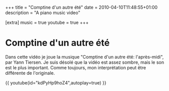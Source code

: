 +++
title = "Comptine d'un autre été"
date = 2010-04-10T11:48:55+01:00
description = "A piano music video"

[extra]
music = true
youtube = true
+++

# Comptine d'un autre été

Dans cette vidéo je joue la musique "Comptine d'un autre été: l'après-midi", par Yann Tiersen. Je suis désolé que la vidéo est assez sombre, mais le son est le plus important. Comme toujours, mon interprétation peut être différente de l'originale.

{{ youtube(id="kdPyHp9hoZ4",autoplay=true) }}

